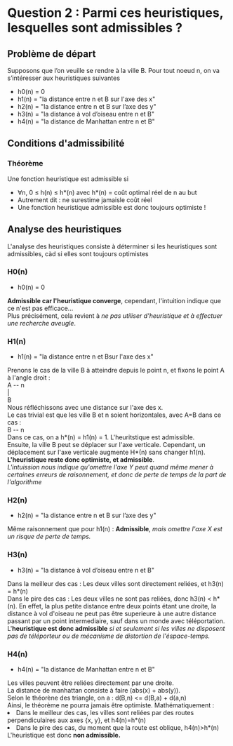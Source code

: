 # Question 2 : Parmi ces heuristiques, lesquelles sont admissibles ?

## Problème de départ
Supposons que l’on veuille se rendre à la ville B. 
Pour tout noeud n, on va s’intéresser aux heuristiques suivantes
* h0(n) = 0
* h1(n) = "la distance entre n et B sur l'axe des x"
* h2(n) = "la distance entre n et B sur l’axe des y"
* h3(n) = "la distance à vol d’oiseau entre n et B"
* h4(n) = "la distance de Manhattan entre n et B"

## Conditions d'admissibilité
### Théorème 
Une fonction heuristique est admissible si 
* ∀n, 0 ≤ h(n) ≤ h*(n) avec h*(n) = coût optimal réel de n au but
* Autrement dit : ne surestime jamaisle coût réel
* Une fonction heuristique admissible est donc toujours optimiste !

## Analyse des heuristiques
L'analyse des heuristiques consiste à déterminer si les heuristiques sont admissibles, càd si elles sont toujours optimistes

### H0(n)
* h0(n) = 0</ul>
__Admissible car l'heuristique converge__, cependant, l'intuition indique que ce n'est pas efficace...\
Plus précisément, cela revient à _ne pas utiliser d'heuristique et à effectuer une recherche aveugle_.

### H1(n)
* h1(n) = "la distance entre n et Bsur l'axe des x"</ul>
Prenons le cas de la ville B à atteindre depuis le point n, et fixons le point A à l'angle droit :\
A -- n\
|\
B\
Nous réfléchissons avec une distance sur l'axe des x.\
Le cas trivial est que les ville B et n soient horizontales, avec A=B dans ce cas :\
B -- n\
Dans ce cas, on a h*(n) = h1(n) = 1. L'heuritstique est admissible.\
Ensuite, la ville B peut se déplacer sur l'axe verticale. Cependant, un déplacement sur l'axe verticale augmente H*(n) sans changer h1(n). __L'heuristique reste donc optimiste, et admissible__.\
_L'intuission nous indique qu'omettre l'axe Y peut quand même mener à certaines erreurs de raisonnement, et donc de perte de temps de la part de l'algorithme_


### H2(n)
* h2(n) = "la distance entre n et B sur l’axe des y"</ul>
Même raisonnement que pour h1(n) : __Admissible__, _mais omettre l'axe X est un risque de perte de temps._

### H3(n)
* h3(n) = "la distance à vol d’oiseau entre n et B"</ul>
Dans la meilleur des cas : Les deux villes sont directement reliées, et h3(n) = h*(n)\
Dans le pire des cas : Les deux villes ne sont pas reliées, donc h3(n) < h*(n).
En effet, la plus petite distance entre deux points étant une droite, la distance à vol d'oiseau ne peut pas être superieure à une autre distance passant par un point intermediaire, sauf dans un monde avec téléportation.\
L'__heuristique est donc admissible__ _si et seulement si les villes ne disposent pas de téléporteur ou de mécanisme de distortion de l'éspace-temps._

### H4(n)
* h4(n) = "la distance de Manhattan entre n et B"</ul>
Les villes peuvent être reliées directement par une droite.\
La distance de manhattan consiste à faire (abs(x) + abs(y)).\
Selon le théorène des triangle, on a : d(B,n) <= d(B,a) + d(a,n)\
Ainsi, le théorème ne pourra jamais être optimiste. Mathématiquement :
* Dans le meilleur des cas, les villes sont reliées par des routes perpendiculaires aux axes {x, y}, et h4(n)=h*(n)
* Dans le pire des cas, du moment que la route est oblique, h4(n)>h*(n)
L'heuristique est donc __non admissible.__
